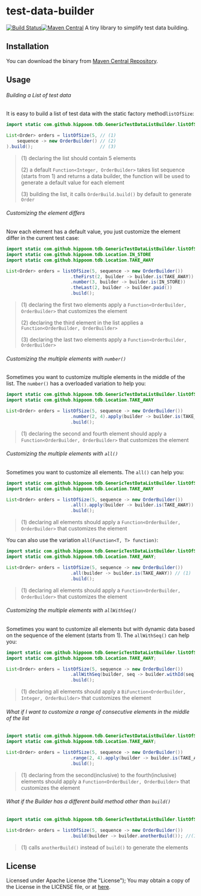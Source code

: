 # test-data-builder
[![Build Status](https://travis-ci.org/Hippoom/test-data-builder.svg?branch=master)](https://travis-ci.org/Hippoom/test-data-builder)[![Maven Central](https://maven-badges.herokuapp.com/maven-central/com.github.hippoom/test-data-builder/badge.png)](https://maven-badges.herokuapp.com/maven-central/com.github.hippoom/test-data-builder)
A tiny library to simplify test data building.

## Installation
You can download the binary from [Maven Central Repository](http://mvnrepository.com/artifact/com.github.hippoom/test-data-builder).


## Usage
######  Building a List of test data

It is easy to build a list of test data with the static factory method`listOfSize`:

```java
import static com.github.hippoom.tdb.GenericTestDataListBuilder.listOfSize;

List<Order> orders = listOfSize(5, // (1)
    sequence -> new OrderBuilder() // (2)
).build();                         // (3)
```

> (1) declaring the list should contain 5 elements
>
> (2) a default `Function<Integer, OrderBuilder>` takes list sequence (starts from 1) and returns a data builder, the function will be used to generate a default value for each element
>
> (3) building the list, it calls `OrderBuild.build()` by default  to generate `Order`



###### Customizing the element differs

Now each element has a default value,  you just customize the element differ in the current test case:

```java
import static com.github.hippoom.tdb.GenericTestDataListBuilder.listOfSize;
import static com.github.hippoom.tdb.Location.IN_STORE
import static com.github.hippoom.tdb.Location.TAKE_AWAY

List<Order> orders = listOfSize(5, sequence -> new OrderBuilder())
    					.theFirst(2, builder -> builder.is(TAKE_AWAY)) // (1)
    					.number(3, builder -> builder.is(IN_STORE))    // (2)
    					.theLast(2, builder -> builder.paid())         // (3)
    					.build();
```

> (1) declaring the first two elements apply a `Function<OrderBuilder, OrderBuilder>` that customizes the element
>
> (2) declaring the third element in the list applies a `Function<OrderBuilder, OrderBuilder>` 
>
> (3)  declaring the last two elements apply a `Function<OrderBuilder, OrderBuilder>` 



###### Customizing the multiple elements with `number()`

Sometimes you want to customize multiple elements in the middle of the list. The `number()` has a overloaded variation to help you:

```java
import static com.github.hippoom.tdb.GenericTestDataListBuilder.listOfSize;
import static com.github.hippoom.tdb.Location.TAKE_AWAY

List<Order> orders = listOfSize(5, sequence -> new OrderBuilder())
    					.number(2, 4).apply(builder -> builder.is(TAKE_AWAY)) // (1)
    					.build();
```
> (1) declaring the second and fourth element should apply a `Function<OrderBuilder, OrderBuilder>` that customizes the element


###### Customizing the multiple elements with `all()`

Sometimes you want to customize all elements. The `all()` can help you:

```java
import static com.github.hippoom.tdb.GenericTestDataListBuilder.listOfSize;
import static com.github.hippoom.tdb.Location.TAKE_AWAY

List<Order> orders = listOfSize(5, sequence -> new OrderBuilder())
    					.all().apply(builder -> builder.is(TAKE_AWAY)) // (1)
    					.build();
```
> (1) declaring all elements should apply a `Function<OrderBuilder, OrderBuilder>` that customizes the element

You can also use the variation `all(Function<T, T> function)`:

```java
import static com.github.hippoom.tdb.GenericTestDataListBuilder.listOfSize;
import static com.github.hippoom.tdb.Location.TAKE_AWAY;

List<Order> orders = listOfSize(5, sequence -> new OrderBuilder())
    					.all(builder -> builder.is(TAKE_AWAY)) // (1)
    					.build();
```
> (1) declaring all elements should apply a `Function<OrderBuilder, OrderBuilder>` that customizes the element

###### Customizing the multiple elements with `allWithSeq()`

Sometimes you want to customize all elements but with dynamic data based on the sequence of the element (starts from 1). 
The `allWithSeq()` can help you:

```java
import static com.github.hippoom.tdb.GenericTestDataListBuilder.listOfSize;
import static com.github.hippoom.tdb.Location.TAKE_AWAY;

List<Order> orders = listOfSize(5, sequence -> new OrderBuilder())
    					.allWithSeq(builder, seq -> builder.withId(seq)) // (1)
    					.build();
```
> (1) declaring all elements should apply a `BiFunction<OrderBuilder, Integer, OrderBuilder>` that customizes the element


###### What if I want to customize a range of consecutive elements in the middle of the list

```java
import static com.github.hippoom.tdb.GenericTestDataListBuilder.listOfSize;
import static com.github.hippoom.tdb.Location.TAKE_AWAY;

List<Order> orders = listOfSize(5, sequence -> new OrderBuilder())
    					.range(2, 4).apply(builder -> builder.is(TAKE_AWAY)) // (1)
    					.build();
```

> (1) declaring from the second(inclusive) to the fourth(inclusive) elements should apply a `Function<OrderBuilder, OrderBuilder>` that customizes the element


###### What if the Builder has a different build method other than `build()`
```java
import static com.github.hippoom.tdb.GenericTestDataListBuilder.listOfSize;

List<Order> orders = listOfSize(5, sequence -> new OrderBuilder())
    					.build(builder -> builder.anotherBuild()); //(1)
```
> (1) calls `anotherBuild()` instead of `build()` to generate the elements



## License

Licensed under Apache License (the "License"); You may obtain a copy of the License in the LICENSE file, or at [here](https://github.com/Hippoom/test-data-builder/blob/master/LICENSE).
